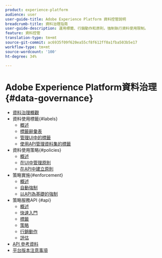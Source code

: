```yaml
---
product: experience-platform
audience: user
user-guide-title: Adobe Experience Platform 資料控管說明
breadcrumb-title: 資料治理指南
user-guide-description: 運用標籤、行銷動作和原則，強制執行資料使用限制。
feature: 資料控管
translation-type: tm+mt
source-git-commit: ac6935f09f620ea55cf8f612ff0a1fba503b5e17
workflow-type: tm+mt
source-wordcount: '100'
ht-degree: 34%

---
```



# Adobe Experience Platform資料治理{#data-governance}

* [資料治理概觀](home.md)
* 資料使用標籤{#labels}
   * [概述](labels/overview.md)
   * [標籤辭彙表](labels/reference.md)
   * [管理UI中的標籤](labels/user-guide.md)
   * [使用API管理資料集的標籤](labels/dataset-api.md)
* 資料使用策略{#policies}
   * [概述](policies/overview.md)
   * [在UI中管理原則](policies/user-guide.md)
   * [在API中建立原則](policies/create.md)
* 策略實施{#enforcement}
   * [概述](enforcement/overview.md)
   * [自動強制](enforcement/auto-enforcement.md)
   * [以API為基礎的強制](enforcement/api-enforcement.md)
* 策略服務API {#api}
   * [概述](api/overview.md)
   * [快速入門](api/getting-started.md)
   * [標籤](api/labels.md)
   * [策略](api/policies.md)
   * [行銷動作](api/marketing-actions.md)
   * [評估](api/evaluation.md)
* [API 參考資料](https://www.adobe.io/apis/experienceplatform/home/api-reference.html#!acpdr/swagger-specs/dule-policy-service.yaml)
* [平台版本注意事項](https://www.adobe.com/go/platform-release-notes-en)
